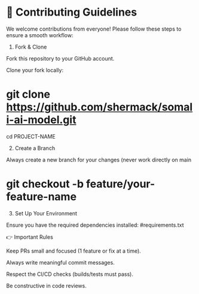 # 🤝 Contributing Guidelines

We welcome contributions from everyone! Please follow these steps to ensure a smooth workflow:

1. Fork & Clone

Fork this repository to your GitHub account.

Clone your fork locally:

# git clone https://github.com/shermack/somali-ai-model.git
cd PROJECT-NAME

2. Create a Branch

Always create a new branch for your changes (never work directly on main
# git checkout -b feature/your-feature-name

3. Set Up Your Environment

Ensure you have the required dependencies installed:
#requirements.txt

👉 Important Rules

Keep PRs small and focused (1 feature or fix at a time).

Always write meaningful commit messages.

Respect the CI/CD checks (builds/tests must pass).

Be constructive in code reviews.
